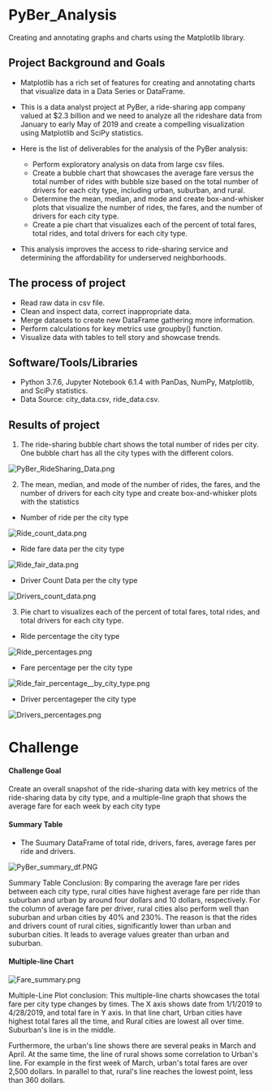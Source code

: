 # PyBer_Analysis
Creating and annotating graphs and charts using the Matplotlib library.

## Project Background and Goals

* Matplotlib has a rich set of features for creating and annotating charts that visualize data in a Data Series or DataFrame.
* This is a data analyst project at PyBer, a ride-sharing app company valued at $2.3 billion and we need to analyze all the rideshare data from January to early May of 2019 and create a compelling visualization using Matplotlib and SciPy statistics.

* Here is the list of deliverables for the analysis of the PyBer analysis:

    - Perform exploratory analysis on data from large csv files.
    - Create a bubble chart that showcases the average fare versus the total number of rides with bubble size based on the total number of drivers for each city type, including urban, suburban, and rural.
    - Determine the mean, median, and mode and create box-and-whisker plots that visualize the number of rides, the fares, and the number of drivers for each city type.
    - Create a pie chart that visualizes each of the percent of total fares, total rides, and total drivers for each city type.

* This analysis improves the access to ride-sharing service and determining the affordability for underserved neighborhoods.

## The process of project

* Read raw data in csv file.
* Clean and inspect data, correct inappropriate data.
* Merge datasets to create new DataFrame gathering more information.
* Perform calculations for key metrics use groupby() function.
* Visualize data with tables to tell story and showcase trends.

## Software/Tools/Libraries
* Python 3.7.6, Jupyter Notebook 6.1.4 with PanDas, NumPy, Matplotlib, and SciPy statistics.
* Data Source: city_data.csv, ride_data.csv.

## Results of project
1. The ride-sharing bubble chart shows the total number of rides per city. One bubble chart has all the city types with the different colors.

![PyBer_RideSharing_Data.png](Analysis/PyBer_RideSharing_Data.png)

2. The mean, median, and mode of the number of rides, the fares, and the number of drivers for each city type and create box-and-whisker plots with the statistics
* Number of ride per the city type

![Ride_count_data.png](Analysis/Fig_ride_count_data.png)

* Ride fare data per the city type

![Ride_fair_data.png](Analysis/Fig_ride_fair_data.png)

* Driver Count Data per the city type

![Drivers_count_data.png](Analysis/Fig_drivers_count_data.png)

3. Pie chart to visualizes each of the percent of total fares, total rides, and total drivers for each city type.

* Ride percentage the city type

![Ride_percentages.png](Analysis/ride_percentages.png)

* Fare percentage per the city type

![Ride_fair_percentage__by_city_type.png](Analysis/fares_percentage__by_city_type.png)

* Driver percentageper the city type

![Drivers_percentages.png](Analysis/driver_percentages.png)


# Challenge

#### Challenge Goal

Create an overall snapshot of the ride-sharing data with key metrics of the ride-sharing data by city type, and a multiple-line graph that shows the average fare for each week by each city type

#### Summary Table

* The Suumary DataFrame of total ride, drivers, fares, average fares per ride and drivers.

![PyBer_summary_df.PNG](Analysis/PyBer_summary_df.PNG)

Summary Table Conclusion:
By comparing the average fare per rides between each city type, rural cities have highest average fare per ride than suburban and urban by around four dollars and 10 dollars, respectively.
For the column of average fare per driver, rural cities also perform well than suburban and urban cities by 40% and 230%. The reason is that the rides and drivers count of rural cities, significantly lower than urban and suburban cities. It leads to average values greater than urban and suburban.

#### Multiple-line Chart

![Fare_summary.png](Analysis/PyBer_fare_summary.png)

Multiple-Line Plot conclusion:
This multiple-line charts showcases the total fare per city type changes by times. The X axis shows date from 1/1/2019 to 4/28/2019, and total fare in Y axis. In that line chart, Urban cities have highest total fares all the time, and Rural cities are lowest all over time. Suburban's line is in the middle.

Furthermore, the urban's line shows there are several peaks in March and April. At the same time, the line of rural shows some correlation to Urban's line. For example in the first week of March, urban's total fares are over 2,500 dollars. In parallel to that, rural's line reaches the lowest point, less than 360 dollars.
